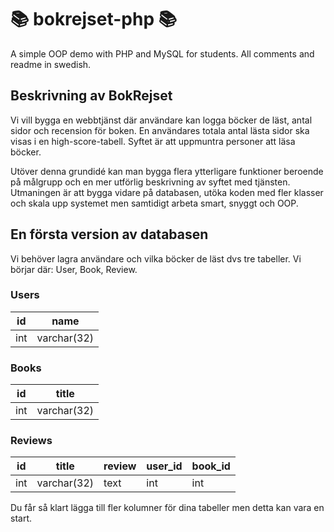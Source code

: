 # &#128218; bokrejset-php &#128218;

A simple OOP demo with PHP and MySQL for students. All comments and readme in swedish.

## Beskrivning av BokRejset

Vi vill bygga en webbtjänst där användare kan logga böcker de läst, antal sidor och recension för boken. En användares totala antal lästa sidor ska visas i en high-score-tabell. Syftet är att uppmuntra personer att läsa böcker.

Utöver denna grundidé kan man bygga flera ytterligare funktioner beroende på målgrupp och en mer utförlig beskrivning av syftet med tjänsten. Utmaningen är att bygga vidare på databasen, utöka koden med fler klasser och skala upp systemet men samtidigt arbeta smart, snyggt och OOP.

## En första version av databasen

Vi behöver lagra användare och vilka böcker de läst dvs tre tabeller. Vi börjar där: User, Book, Review.

### Users

| id  | name        |
| --- | ----------- |
| int | varchar(32) |

### Books

| id  | title       |
| --- | ----------- |
| int | varchar(32) |

### Reviews

| id  | title       | review | user_id | book_id |
| --- | ----------- | ------ | ------- | ------- |
| int | varchar(32) | text   | int     | int     |

Du får så klart lägga till fler kolumner för dina tabeller men detta kan vara en start.
